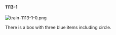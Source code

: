 #### 1113-1
![train-1113-1-0.png](https://github.com/lil-lab/nlvr/raw/master/nlvr/train/images/55/train-1113-1-0.png "train-1113-1-0.png")

There is a box with three blue items including circle.